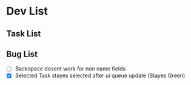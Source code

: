 # Dev List


## Task List


## Bug List

- [ ] Backspace dosent work for non name fields
- [x] Selected Task stayes selected after ui queue update (Stayes Green)
